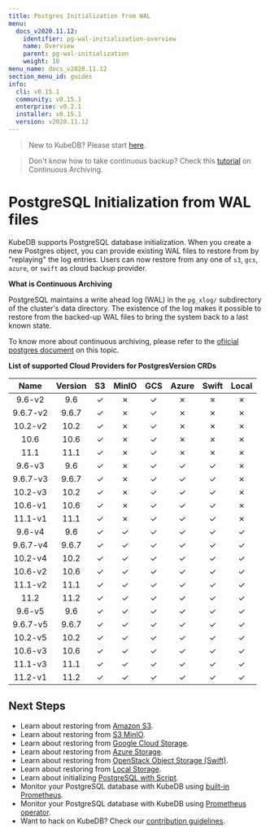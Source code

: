 ```yaml
---
title: Postgres Initialization from WAL
menu:
  docs_v2020.11.12:
    identifier: pg-wal-initialization-overview
    name: Overview
    parent: pg-wal-initialization
    weight: 10
menu_name: docs_v2020.11.12
section_menu_id: guides
info:
  cli: v0.15.1
  community: v0.15.1
  enterprise: v0.2.1
  installer: v0.15.1
  version: v2020.11.12
---
```


> New to KubeDB? Please start [here](/docs/v2020.11.12/README).

> Don't know how to take continuous backup?  Check this [tutorial](/docs/v2020.11.12/guides/postgres/backup/wal/continuous_archiving) on Continuous Archiving.

# PostgreSQL Initialization from WAL files

KubeDB supports PostgreSQL database initialization. When you create a new Postgres object, you can provide existing WAL files to restore from by "replaying" the log entries. Users can now restore from any one of `s3`, `gcs`, `azure`, or `swift` as cloud backup provider.

**What is Continuous Archiving**

PostgreSQL maintains a write ahead log (WAL) in the `pg_xlog/` subdirectory of the cluster's data directory.  The existence of the log makes it possible to restore from the backed-up WAL files to bring the system back to a last known state.

To know more about continuous archiving, please refer to the [ofiicial postgres document](https://www.postgresql.org/docs/10/continuous-archiving.html) on this topic.

**List of supported Cloud Providers for PostgresVersion CRDs**

|   Name   | Version |  S3   | MinIO |  GCS  | Azure | Swift | Local |
| :------: | :-----: | :---: | :---: | :---: | :---: | :---: | :---: |
|  9.6-v2  |   9.6   |   ✓   |   ✗   |   ✓   |   ✗   |   ✗   |   ✗   |
| 9.6.7-v2 |  9.6.7  |   ✓   |   ✗   |   ✓   |   ✗   |   ✗   |   ✗   |
| 10.2-v2  |  10.2   |   ✓   |   ✗   |   ✓   |   ✗   |   ✗   |   ✗   |
|   10.6   |  10.6   |   ✓   |   ✗   |   ✓   |   ✗   |   ✗   |   ✗   |
|   11.1   |  11.1   |   ✓   |   ✗   |   ✓   |   ✗   |   ✗   |   ✗   |
|  9.6-v3  |   9.6   |   ✓   |   ✗   |   ✓   |   ✓   |   ✓   |   ✗   |
| 9.6.7-v3 |  9.6.7  |   ✓   |   ✗   |   ✓   |   ✓   |   ✓   |   ✗   |
| 10.2-v3  |  10.2   |   ✓   |   ✗   |   ✓   |   ✓   |   ✓   |   ✗   |
| 10.6-v1  |  10.6   |   ✓   |   ✗   |   ✓   |   ✓   |   ✓   |   ✗   |
| 11.1-v1  |  11.1   |   ✓   |   ✗   |   ✓   |   ✓   |   ✓   |   ✗   |
|  9.6-v4  |   9.6   |   ✓   |   ✓   |   ✓   |   ✓   |   ✓   |   ✓   |
| 9.6.7-v4 |  9.6.7  |   ✓   |   ✓   |   ✓   |   ✓   |   ✓   |   ✓   |
| 10.2-v4  |  10.2   |   ✓   |   ✓   |   ✓   |   ✓   |   ✓   |   ✓   |
| 10.6-v2  |  10.6   |   ✓   |   ✓   |   ✓   |   ✓   |   ✓   |   ✓   |
| 11.1-v2  |  11.1   |   ✓   |   ✓   |   ✓   |   ✓   |   ✓   |   ✓   |
|   11.2   |  11.2   |   ✓   |   ✓   |   ✓   |   ✓   |   ✓   |   ✓   |
|  9.6-v5  |   9.6   |   ✓   |   ✓   |   ✓   |   ✓   |   ✓   |   ✓   |
| 9.6.7-v5 |  9.6.7  |   ✓   |   ✓   |   ✓   |   ✓   |   ✓   |   ✓   |
| 10.2-v5  |  10.2   |   ✓   |   ✓   |   ✓   |   ✓   |   ✓   |   ✓   |
| 10.6-v3  |  10.6   |   ✓   |   ✓   |   ✓   |   ✓   |   ✓   |   ✓   |
| 11.1-v3  |  11.1   |   ✓   |   ✓   |   ✓   |   ✓   |   ✓   |   ✓   |
| 11.2-v1  |  11.2   |   ✓   |   ✓   |   ✓   |   ✓   |   ✓   |   ✓   |

## Next Steps

- Learn about restoring from [Amazon S3](/docs/v2020.11.12/guides/postgres/initialization/wal/replay_from_s3).
- Learn about restoring from [S3 MinIO](/docs/v2020.11.12/guides/postgres/initialization/wal/replay_from_minio).
- Learn about restoring from [Google Cloud Storage](/docs/v2020.11.12/guides/postgres/initialization/wal/replay_from_gcs).
- Learn about restoring from [Azure Storage](/docs/v2020.11.12/guides/postgres/initialization/wal/replay_from_azure).
- Learn about restoring from [OpenStack Object Storage (Swift)](/docs/v2020.11.12/guides/postgres/initialization/wal/replay_from_swift).
- Learn about restoring from [Local Storage](/docs/v2020.11.12/guides/postgres/initialization/wal/replay_from_local).
- Learn about initializing [PostgreSQL with Script](/docs/v2020.11.12/guides/postgres/initialization/script_source).
- Monitor your PostgreSQL database with KubeDB using [built-in Prometheus](/docs/v2020.11.12/guides/postgres/monitoring/using-builtin-prometheus).
- Monitor your PostgreSQL database with KubeDB using [Prometheus operator](/docs/v2020.11.12/guides/postgres/monitoring/using-prometheus-operator).
- Want to hack on KubeDB? Check our [contribution guidelines](/docs/v2020.11.12/CONTRIBUTING).
